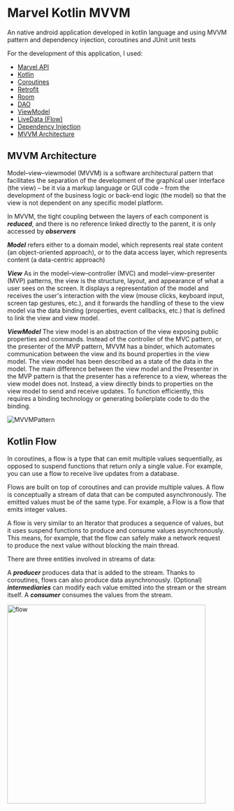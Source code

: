 # Marvel Kotlin MVVM
An native android application developed in kotlin language and using MVVM pattern and dependency injection, coroutines and JUnit unit tests

For the development of this application, I used:

+ [Marvel API](https://developer.marvel.com)
+ [Kotlin](https://kotlinlang.org)
+ [Coroutines](https://developer.android.com/kotlin/coroutines?gclid=CjwKCAiAo5qABhBdEiwAOtGmbvyr0ukd-jlKwfu5vfgBcU1I0YcPDpfNwO8D2GWWAvE2FWGMrgigoRoCLAsQAvD_BwE&gclsrc=aw.ds)
+ [Retrofit](https://square.github.io/retrofit/)
+ [Room](https://developer.android.com/training/data-storage/room)
+ [DAO](https://developer.android.com/reference/android/arch/persistence/room/Dao)
+ [ViewModel](https://developer.android.com/topic/libraries/architecture/viewmodel)
+ [LiveData (Flow)](https://developer.android.com/topic/libraries/architecture/livedata?hl=pt-br)
+ [Dependency Injection](https://developer.android.com/training/dependency-injection/hilt-android?gclid=EAIaIQobChMIzfPAuu349wIVAkFIAB0TVgWXEAAYASABEgJnHPD_BwE&gclsrc=aw.ds)
+ [MVVM Architecture](https://developer.android.com/jetpack/guide?gclid=EAIaIQobChMI3NHD4ez49wIVAsORCh3M2gjYEAAYASAAEgLX0PD_BwE&gclsrc=aw.ds)

## MVVM Architecture

Model–view–viewmodel (MVVM) is a software architectural pattern that facilitates the separation of the development of the graphical user interface (the view) – be it via a markup language or GUI code – from the development of the business logic or back-end logic (the model) so that the view is not dependent on any specific model platform. 

In MVVM, the tight coupling between the layers of each component is ***reduced***, and there is no reference linked directly to the parent, it is only accessed by ***observers*** 

***Model*** refers either to a domain model, which represents real state content (an object-oriented approach), or to the data access layer, which represents content (a data-centric approach)

***View*** As in the model–view–controller (MVC) and model–view–presenter (MVP) patterns, the view is the structure, layout, and appearance of what a user sees on the screen. It displays a representation of the model and receives the user's interaction with the view (mouse clicks, keyboard input, screen tap gestures, etc.), and it forwards the handling of these to the view model via the data binding (properties, event callbacks, etc.) that is defined to link the view and view model.

***ViewModel*** The view model is an abstraction of the view exposing public properties and commands. Instead of the controller of the MVC pattern, or the presenter of the MVP pattern, MVVM has a binder, which automates communication between the view and its bound properties in the view model. The view model has been described as a state of the data in the model.
The main difference between the view model and the Presenter in the MVP pattern is that the presenter has a reference to a view, whereas the view model does not. Instead, a view directly binds to properties on the view model to send and receive updates. To function efficiently, this requires a binding technology or generating boilerplate code to do the binding.


![MVVMPattern](https://user-images.githubusercontent.com/45218570/170117546-13d9313d-4ef1-4086-a193-a373789c3ed1.png)

## Kotlin Flow

In coroutines, a flow is a type that can emit multiple values sequentially, as opposed to suspend functions that return only a single value. For example, you can use a flow to receive live updates from a database.

Flows are built on top of coroutines and can provide multiple values. A flow is conceptually a stream of data that can be computed asynchronously. The emitted values must be of the same type. For example, a Flow<Int> is a flow that emits integer values.

A flow is very similar to an Iterator that produces a sequence of values, but it uses suspend functions to produce and consume values asynchronously. This means, for example, that the flow can safely make a network request to produce the next value without blocking the main thread.

There are three entities involved in streams of data:

A ***producer*** produces data that is added to the stream. Thanks to coroutines, flows can also produce data asynchronously.
(Optional) ***intermediaries*** can modify each value emitted into the stream or the stream itself.
A ***consumer*** consumes the values from the stream.
  
  <img width="454" alt="flow" src="https://user-images.githubusercontent.com/45218570/170884040-f8822e0e-87dd-4461-9231-d66eac6e83f0.png">
